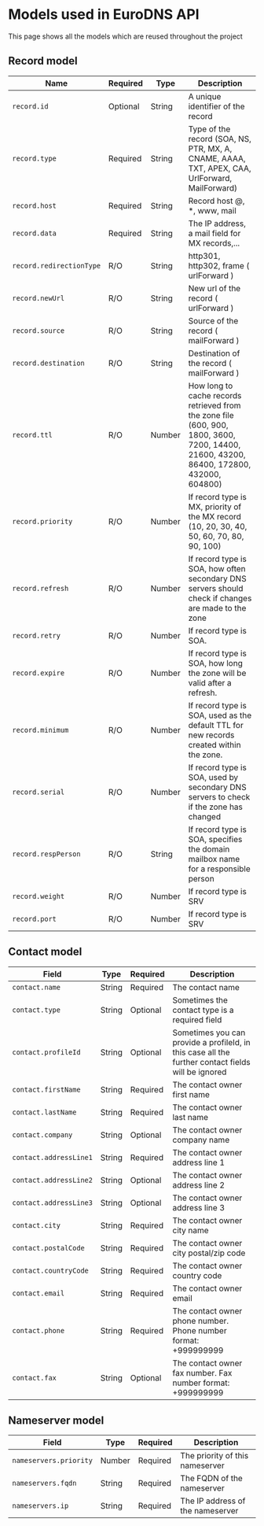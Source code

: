 # Models used in EuroDNS API
This page shows all the models which are reused throughout the project
## Record model

| Name              |   Required  | Type    | Description |
| ---               | ---         | ---     | ----------- |
| `record.id         `|   Optional  |  String   |   A unique identifier of the record
| `record.type       `|   Required  |  String   |   Type of the record (SOA, NS, PTR, MX, A, CNAME, AAAA, TXT, APEX, CAA, UrlForward, MailForward)
| `record.host       `|   Required  |  String   |   Record host @, *, www, mail
| `record.data       `|   Required  |  String   |   The IP address, a mail field for MX records,...
| `record.redirectionType` | R/O    |   String  |    http301, http302, frame ( urlForward )
| `record.newUrl     `|   R/O   |      String  |    New url of the record ( urlForward )
| `record.source     `|   R/O   |      String  |    Source of the record ( mailForward )
| `record.destination`|   R/O   |      String  |    Destination of the record ( mailForward )
| `record.ttl        `|   R/O   |      Number  |    How long to cache records retrieved from the zone file (600, 900, 1800, 3600, 7200, 14400, 21600, 43200, 86400, 172800, 432000, 604800)
| `record.priority   `|   R/O   |      Number  |    If record type is MX, priority of the MX record (10, 20, 30, 40, 50, 60, 70, 80, 90, 100)
| `record.refresh    `|   R/O   |      Number  |    If record type is SOA, how often secondary DNS servers should check if changes are made to the zone
| `record.retry      `|   R/O   |      Number  |    If record type is SOA.
| `record.expire     `|   R/O   |      Number  |    If record type is SOA, how long the zone will be valid after a refresh.
| `record.minimum    `|   R/O   |      Number  |    If record type is SOA, used as the default TTL for new records created within the zone.
| `record.serial     `|   R/O   |      Number  |    If record type is SOA, used by secondary DNS servers to check if the zone has changed
| `record.respPerson `|   R/O   |      String  |    If record type is SOA, specifies the domain mailbox name for a responsible person
| `record.weight     `|   R/O   |      Number  |    If record type is SRV
| `record.port       `|   R/O   |      Number  |    If record type is SRV

## Contact model
|  Field                       | Type    |  Required   | Description |
| ---                          | ---     |  ---        | ---         |
| `contact.name        ` | String |     Required    |    The contact name
| `contact.type        ` | String |     Optional    |    Sometimes the contact type is a required field
| `contact.profileId   ` | String |     Optional    |    Sometimes you can provide a profileId, in this case all the further contact fields will be ignored
| `contact.firstName   ` | String |     Required    |    The contact owner first name
| `contact.lastName    ` | String |     Required    |    The contact owner last name
| `contact.company     ` | String |     Optional    |    The contact owner company name
| `contact.addressLine1` | String |     Required    |    The contact owner address line 1
| `contact.addressLine2` | String |     Optional    |    The contact owner address line 2
| `contact.addressLine3` | String |     Optional    |    The contact owner address line 3
| `contact.city        ` | String |     Required    |    The contact owner city name
| `contact.postalCode  ` | String |     Required    |    The contact owner city postal/zip code
| `contact.countryCode ` | String |     Required    |    The contact owner country code
| `contact.email       ` | String |     Required    |    The contact owner email
| `contact.phone       ` | String |     Required    |    The contact owner phone number. Phone number format: +999999999
| `contact.fax         ` | String |     Optional    |    The contact owner fax number. Fax number format: +999999999

## Nameserver model
| Field                         | Type  |   Required    |   Description |
| ---                           | ---   |   ---         | ---           |
|  `nameservers.priority`         | Number | Required   | The priority of this nameserver  |
|  `nameservers.fqdn    `         | String | Required   | The FQDN of the nameserver  |
|  `nameservers.ip      `         | String | Required   | The IP address of the nameserver  |